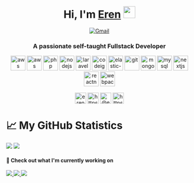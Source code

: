 <div align="center"><h1>Hi, I'm <a href="#" target="_blank">Eren</a> <img src="https://media.giphy.com/media/hvRJCLFzcasrR4ia7z/giphy.gif" width="32"></h1></div>
  <p align="center">       
        <a href="mailto:erenkucuker@gmail.com" target="_blank"><img alt="Gmail"
                src="https://img.shields.io/badge/-Gmail-D14836?style=for-the-badge&logo=Gmail&logoColor=white" /></a>
    </p> 
<h3 align="center">A passionate self-taught Fullstack Developer</h3>
  

<p align="center"><img src="https://download.logo.wine/logo/Amazon_Web_Services/Amazon_Web_Services-Logo.wine.png" alt="aws" width="40" height="40"/> <img src="https://gruntwork.io/assets/img/guides/go-logo-blue.png" alt="aws" width="40" height="40"/>  <img src="https://icons-for-free.com/download-icon-command+develop+language+php+programming+software+icon-1320165727581845211_48.png" alt="php" width="40" height="40"/> <img src="https://upload.wikimedia.org/wikipedia/commons/thumb/d/d9/Node.js_logo.svg/1280px-Node.js_logo.svg.png" alt="nodejs" width="40" height="40"/> <img src="https://upload.wikimedia.org/wikipedia/commons/thumb/9/9a/Laravel.svg/1200px-Laravel.svg.png" alt="laravel" width="40" height="40"/> <img src="https://upload.wikimedia.org/wikipedia/commons/6/64/Expressjs.png" alt="codeigniter" width="40" height="40"/> <img src="https://raw.githubusercontent.com/blacktop/docker-elastic-stack/master/docs/img/el_stack_logo.png" alt="elastic-stack" width="40" height="40"/>  <img src="https://www.vectorlogo.zone/logos/git-scm/git-scm-icon.svg" alt="git" width="40" height="40"/>   <img src="https://infinapps.com/wp-content/uploads/2018/10/mongodb-logo.png" alt="mongodb" width="40" height="40"/> <img src="https://download.logo.wine/logo/MySQL/MySQL-Logo.wine.png" alt="mysql" width="40" height="40"/> <img src="https://cdn.worldvectorlogo.com/logos/nextjs-3.svg" alt="nextjs" width="40" height="40"/>      <img src="https://reactnative.dev/img/header_logo.svg" alt="reactnative" width="40" height="40"/> <img src="https://seeklogo.com/images/W/webpack-logo-9E66EE203A-seeklogo.com.png" alt="webpack" width="40" height="40"/></p><p align="center">
<a href="https://codepen.io/erenkucuker" target="blank"><img align="center" src="https://cdn.jsdelivr.net/npm/simple-icons@3.0.1/icons/codepen.svg" alt="erenkucuker" height="30" width="30" /></a>
<a href="https://linkedin.com/in/https://www.linkedin.com/in/yunus-eren-k%c3%bc%c3%a7%c3%bcker-609716168/" target="blank"><img align="center" src="https://cdn.jsdelivr.net/npm/simple-icons@3.0.1/icons/linkedin.svg" alt="https://www.linkedin.com/in/yunus-eren-k%c3%bc%c3%a7%c3%bcker-609716168/" height="30" width="30" /></a>
<a href="https://medium.com/@erenkucuker" target="blank"><img align="center" src="https://cdn.jsdelivr.net/npm/simple-icons@3.0.1/icons/medium.svg" alt="@erenkucuker" height="30" width="30" /></a>
<a href="https://www.youtube.com/c/https://www.youtube.com/channel/ucgnxegseifiklrwkupy_qow?view_as=subscriber" target="blank"><img align="center" src="https://cdn.jsdelivr.net/npm/simple-icons@3.0.1/icons/youtube.svg" alt="https://www.youtube.com/channel/ucgnxegseifiklrwkupy_qow?view_as=subscriber" height="30" width="30" /></a>
</p>
<div><h1>📈 My GitHub Statistics</h1>
  <img src="https://github-readme-stats.vercel.app/api?username=erenkucukersoftware&show_icons=true&count_private=true&hide_title=true&theme=tokyonight" />
  <img src="https://github-readme-stats.vercel.app/api/top-langs/?username=erenkucukersoftware&layout=compact&theme=tokyonight"/>
</div>


  



#### 👷 Check out what I'm currently working on


<a href="https://github.com/erenkucukersoftware/shuri">
<img src="https://github-readme-stats.vercel.app/api/pin/?username=erenkucukersoftware&repo=shuri&theme=tokyonight" />
</a>


<a href="https://github.com/erenkucukersoftware/octo">
<img src="https://github-readme-stats.vercel.app/api/pin/?username=erenkucukersoftware&repo=octo&theme=tokyonight" />
</a>

<a href="https://github.com/erenkucukersoftware/powerful-php">
<img src="https://github-readme-stats.vercel.app/api/pin/?username=erenkucukersoftware&repo=powerful-php&theme=tokyonight" />
</a>


